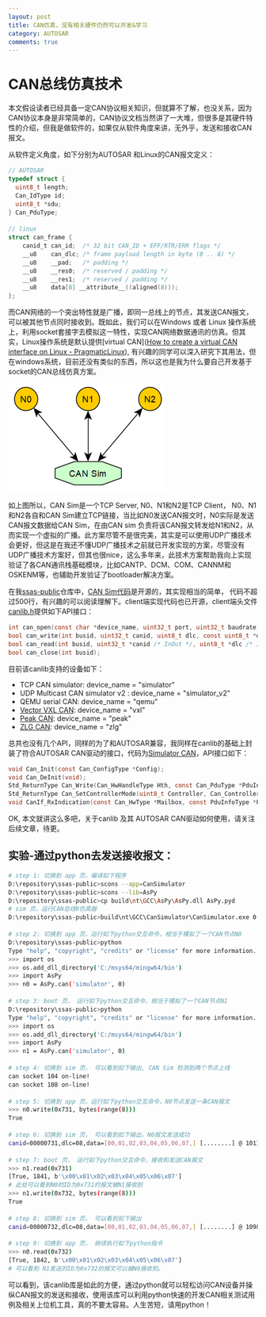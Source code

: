 ```yaml
---
layout: post
title: CAN仿真，没有相关硬件仍然可以开发&学习
category: AUTOSAR
comments: true
---
```


# CAN总线仿真技术

本文假设读者已经具备一定CAN协议相关知识，但就算不了解，也没关系，因为CAN协议本身是非常简单的，CAN协议文档当然讲了一大堆，但很多是其硬件特性的介绍，但我是做软件的，如果仅从软件角度来讲，无外乎，发送和接收CAN报文。

从软件定义角度，如下分别为AUTOSAR 和Linux的CAN报文定义：

 ```c
 // AUTOSAR
 typedef struct {
   uint8_t length;
   Can_IdType id;
   uint8_t *sdu;
 } Can_PduType;
 
 // linux
 struct can_frame {
     canid_t can_id;  /* 32 bit CAN_ID + EFF/RTR/ERR flags */
     __u8    can_dlc; /* frame payload length in byte (0 .. 8) */
     __u8    __pad;   /* padding */
     __u8    __res0;  /* reserved / padding */
     __u8    __res1;  /* reserved / padding */
     __u8    data[8] __attribute__((aligned(8)));
 };
 ```

而CAN网络的一个突出特性就是广播，即同一总线上的节点，其发送CAN报文，可以被其他节点同时接收到。既如此，我们可以在Windows 或者 Linux 操作系统上，利用socket套接字去模拟这一特性，实现CAN网络数据通讯的仿真。但其实，Linux操作系统是默认提供[virtual CAN]([How to create a virtual CAN interface on Linux - PragmaticLinux](https://www.pragmaticlinux.com/2021/10/how-to-create-a-virtual-can-interface-on-linux/)), 有兴趣的同学可以深入研究下其用法，但在windows系统，目前还没有类似的东西，所以这也是我为什么要自己开发基于socket的CAN总线仿真方案。

![canbus-sim](../images/canbus-sim.png)

如上图所以，CAN Sim是一个TCP Server, N0、N1和N2是TCP Client， N0、N1和N2各自和CAN Sim建立TCP链接，当比如N0发送CAN报文时，N0实际是发送CAN报文数据给CAN Sim，在由CAN sim 负责将该CAN报文转发给N1和N2，从而实现一个虚拟的广播。此方案尽管不是很完美，其实是可以使用UDP广播技术会更好，但这是在我还不懂UDP广播技术之前就已开发实现的方案，尽管没有UDP广播技术方案好，但其也很nice，这么多年来，此技术方案帮助我向上实现验证了各CAN通讯栈基础模块，比如CANTP、DCM、COM、CANNM和OSKENM等，也辅助开发验证了bootloader解决方案。

在我[ssas-public](https://github.com/autoas/ssas-public)仓库中，[CAN Sim代码](https://github.com/autoas/ssas-public/tools/libraries/Can/utils/can_simulator.c)是开源的，其实现相当的简单， 代码不超过500行，有兴趣的可以阅读理解下。client端实现代码也已开源，client端头文件[canlib.h](https://github.com/autoas/ssas-public/tools/libraries/Can/include/canlib.h)提供如下API接口：

```c
int can_open(const char *device_name, uint32_t port, uint32_t baudrate);
bool can_write(int busid, uint32_t canid, uint8_t dlc, const uint8_t *data);
bool can_read(int busid, uint32_t *canid /* InOut */, uint8_t *dlc /* InOut */, uint8_t *data);
bool can_close(int busid);
```

目前该canlib支持的设备如下：

* TCP CAN simulator: device_name = "simulator"
* UDP Multicast CAN simulator v2 : device_name = "simulator_v2"
* QEMU serial CAN: device_name = "qemu"
* [Vector VXL CAN](https://www.vector.com/int/en/products/products-a-z/libraries-drivers/xl-driver-library/): device_name = "vxl"
* [Peak CAN](https://www.peak-system.com/): device_name = "peak"
* [ZLG CAN](https://www.zlg.cn/can/can/index.html): device_name = "zlg"

总共也没有几个API，同样的为了和AUTOSAR兼容，我同样在canlib的基础上封装了符合AUTOSAR CAN驱动的接口，代码为[Simulator CAN](https://github.com/autoas/ssas-public/tree/master/app/platform/simulator/src/Can.c)，API接口如下：

```c
void Can_Init(const Can_ConfigType *Config);
void Can_DeInit(void);
Std_ReturnType Can_Write(Can_HwHandleType Hth, const Can_PduType *PduInfo);
Std_ReturnType Can_SetControllerMode(uint8_t Controller, Can_ControllerStateType Transition);
void CanIf_RxIndication(const Can_HwType *Mailbox, const PduInfoType *PduInfoPtr);
```

OK, 本文就讲这么多吧，关于canlib 及其 AUTOSAR CAN驱动如何使用，请关注后续文章，待更。



## 实验-通过python去发送接收报文：

```sh
# step 1: 切换到 app 页，编译如下程序
D:\repository\ssas-public>scons --app=CanSimulator
D:\repository\ssas-public>scons --lib=AsPy
D:\repository\ssas-public>cp build\nt\GCC\AsPy\AsPy.dll AsPy.pyd
# sim 页，运行CAN总线0仿真器
D:\repository\ssas-public>build\nt\GCC\CanSimulator\CanSimulator.exe 0

# step 2: 切换到 app 页，运行如下python交互命令，相当于模拟了一个CAN节点N0
D:\repository\ssas-public>python
Type "help", "copyright", "credits" or "license" for more information.
>>> import os
>>> os.add_dll_directory('C:/msys64/mingw64/bin')
>>> import AsPy
>>> n0 = AsPy.can('simulator', 0)

# step 3: boot 页， 运行如下python交互命令，相当于模拟了一个CAN节点N1
D:\repository\ssas-public>python
Type "help", "copyright", "credits" or "license" for more information.
>>> import os
>>> os.add_dll_directory('C:/msys64/mingw64/bin')
>>> import AsPy
>>> n1 = AsPy.can('simulator', 0)

# step 4: 切换到 sim 页， 可以看到如下输出, CAN Sim 检测到两个节点上线
can socket 104 on-line!
can socket 108 on-line!

# step 5: 切换到 app 页，运行如下python交互命令，N0节点发送一条CAN报文
>>> n0.write(0x731, bytes(range(8)))
True

# step 6: 切换到 sim 页， 可以看到如下输出，N0报文发送成功
canid=00000731,dlc=08,data=[00,01,02,03,04,05,06,07,] [........] @ 1011.104675 s rel 625132.69 ms

# step 7: boot 页， 运行如下python交互命令，接收和发送CAN报文
>>> n1.read(0x731)
[True, 1841, b'\x00\x01\x02\x03\x04\x05\x06\x07']
# 此处可以看到N0的ID为0x731的报文被N1接收到
>>> n1.write(0x732, bytes(range(8)))
True

# step 8: 切换到 sim 页， 可以看到如下输出
canid=00000732,dlc=08,data=[00,01,02,03,04,05,06,07,] [........] @ 1098.185181 s rel 87080.51 ms

# step 9: 切换到 app 页， 继续执行如下python指令
>>> n0.read(0x732)
[True, 1842, b'\x00\x01\x02\x03\x04\x05\x06\x07']
# 可以看到 N1发送的ID为0x732的报文可以被N0接收到。
```

可以看到，该canlib库是如此的方便，通过python就可以轻松访问CAN设备并操纵CAN报文的发送和接收，使用该库可以利用python快速的开发CAN相关测试用例及相关上位机工具，真的不要太容易。人生苦短，请用python！
